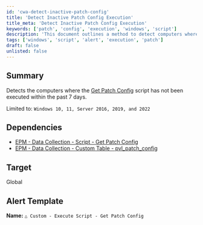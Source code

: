 ```yaml
---
id: 'cwa-detect-inactive-patch-config'
title: 'Detect Inactive Patch Config Execution'
title_meta: 'Detect Inactive Patch Config Execution'
keywords: ['patch', 'config', 'execution', 'windows', 'script']
description: 'This document outlines a method to detect computers where the Get Patch Config script has not been executed in the last 7 days. It is specifically designed for Windows 10, 11, Server 2016, 2019, and 2022 environments, ensuring that systems remain up-to-date with patch management practices.'
tags: ['windows', 'script', 'alert', 'execution', 'patch']
draft: false
unlisted: false
---
```

## Summary

Detects the computers where the [Get Patch Config](https://proval.itglue.com/DOC-5078775-16399976) script has not been executed within the past 7 days.

Limited to: `Windows 10, 11, Server 2016, 2019, and 2022`

## Dependencies

- [EPM - Data Collection - Script - Get Patch Config](https://proval.itglue.com/DOC-5078775-16399976)
- [EPM - Data Collection - Custom Table - pvl_patch_config](https://proval.itglue.com/DOC-5078775-16399975)

## Target

Global

## Alert Template

**Name:** `△ Custom - Execute Script - Get Patch Config`



